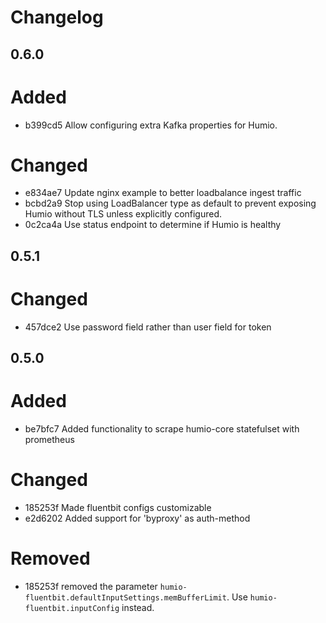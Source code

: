 # Changelog

## 0.6.0

# Added

- b399cd5 Allow configuring extra Kafka properties for Humio.

# Changed

- e834ae7 Update nginx example to better loadbalance ingest traffic
- bcbd2a9 Stop using LoadBalancer type as default to prevent exposing Humio without TLS unless explicitly configured.
- 0c2ca4a Use status endpoint to determine if Humio is healthy

## 0.5.1

# Changed

- 457dce2 Use password field rather than user field for token

## 0.5.0

# Added

- be7bfc7 Added functionality to scrape humio-core statefulset with prometheus

# Changed

- 185253f Made fluentbit configs customizable
- e2d6202 Added support for 'byproxy' as auth-method

# Removed

- 185253f removed the parameter `humio-fluentbit.defaultInputSettings.memBufferLimit`. Use `humio-fluentbit.inputConfig`
 instead.
